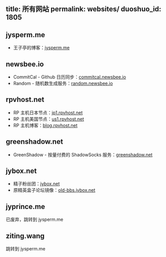 title: 所有网站
permalink: websites/
duoshuo_id: 1805
---

## jysperm.me

* 王子亭的博客：[jysperm.me](https://jysperm.me)

## newsbee.io

* CommitCal - Github 日历同步：[commitcal.newsbee.io](https://commitcal.newsbee.io)
* Random - 随机数生成服务：[random.newsbee.io](http://random.newsbee.io)

## rpvhost.net

* RP 主机日本节点：[jp1.rpvhost.net](http://jp1.rpvhost.net)
* RP 主机美国节点：[us1.rpvhost.net](http://us1.rpvhost.net)
* RP 主机博客：[blog.rpvhost.net](http://blog.rpvhost.net)

## greenshadow.net

* GreenShadow - 按量付费的 ShadowSocks 服务：[greenshadow.net](http://greenshadow.net)

## jybox.net

* 精子粉丝团：[jybox.net](https://jybox.net)
* 原精英盒子论坛镜像：[old-bbs.jybox.net](https://old-bbs.jybox.net)

## jyprince.me
已废弃，跳转到 jysperm.me

## ziting.wang
跳转到 jysperm.me
